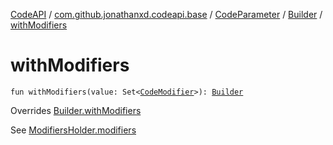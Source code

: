 [CodeAPI](../../../index.md) / [com.github.jonathanxd.codeapi.base](../../index.md) / [CodeParameter](../index.md) / [Builder](index.md) / [withModifiers](.)

# withModifiers

`fun withModifiers(value: Set<`[`CodeModifier`](../../-code-modifier/index.md)`>): `[`Builder`](index.md)

Overrides [Builder.withModifiers](../../-modifiers-holder/-builder/with-modifiers.md)

See [ModifiersHolder.modifiers](../../-modifiers-holder/modifiers.md)

